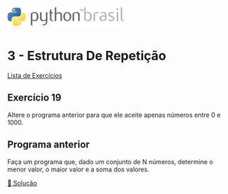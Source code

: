 ![pythonbrasil_logo](../../logo_pythonBrasil.png)

# 3 - Estrutura De Repetição 
[Lista de Exercícios](../../README.md)

## Exercício 19

Altere o programa anterior para que ele aceite apenas números entre 0 e 1000.

## Programa anterior

Faça um programa que, dado um conjunto de N números,
determine o menor valor, o maior valor e a soma dos valores.

[:page_with_curl: Solução](__init__.py)
